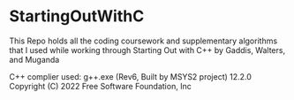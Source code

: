 # StartingOutWithC


This Repo holds all the coding coursework and supplementary algorithms that I used while working through Starting Out with C++ by Gaddis, Walters, and Muganda

C++ complier used: g++.exe (Rev6, Built by MSYS2 project) 12.2.0 Copyright (C) 2022 Free Software Foundation, Inc
